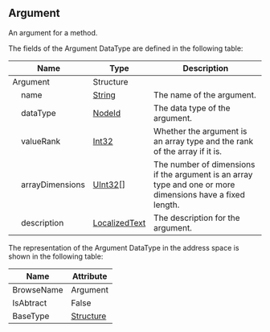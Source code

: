 <!-- datatype -->
## Argument
An argument for a method.  
<!-- end of description -->
The fields of the Argument DataType are defined in the following table:  

|Name|Type|Description|
|---|---|---|
|Argument|Structure||
|&nbsp;&nbsp;&nbsp;&nbsp;name|[String](../../../Part3/DataTypes/String/readme.md)|The name of the argument.|
|&nbsp;&nbsp;&nbsp;&nbsp;dataType|[NodeId](../../../Part3/DataTypes/NodeId/readme.md)|The data type of the argument.|
|&nbsp;&nbsp;&nbsp;&nbsp;valueRank|[Int32](../../../Part3/DataTypes/Int32/readme.md)|Whether the argument is an array type and the rank of the array if it is.|
|&nbsp;&nbsp;&nbsp;&nbsp;arrayDimensions|[UInt32](../../../Part3/DataTypes/UInt32/readme.md)[]|The number of dimensions if the argument is an array type and one or more dimensions have a fixed length.|
|&nbsp;&nbsp;&nbsp;&nbsp;description|[LocalizedText](../../../Part3/DataTypes/LocalizedText/readme.md)|The description for the argument.|

The representation of the Argument DataType in the address space is shown in the following table:  

|Name|Attribute|
|---|---|
|BrowseName|Argument|
|IsAbtract|False|
|BaseType|[Structure](../../../Part3/DataTypes/Structure/readme.md)|

